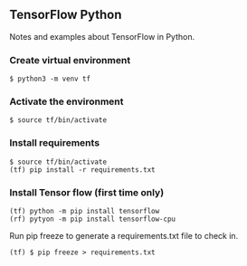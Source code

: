## TensorFlow Python
Notes and examples about TensorFlow in Python.

### Create virtual environment
```console
$ python3 -m venv tf 
```

### Activate the environment
```console
$ source tf/bin/activate
```

### Install requirements
```console
$ source tf/bin/activate
(tf) pip install -r requirements.txt
```

### Install Tensor flow (first time only)
```console
(tf) python -m pip install tensorflow
(rf) pytyon -m pip install tensorflow-cpu
```
Run pip freeze to generate a requirements.txt file to check in.
```console
(tf) $ pip freeze > requirements.txt
```
